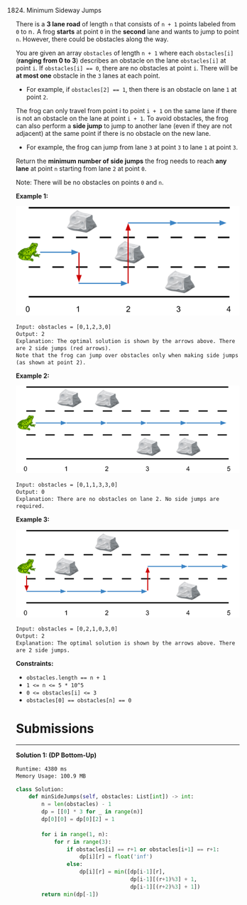 1824. Minimum Sideway Jumps

There is a **3 lane road** of length `n` that consists of `n + 1` points labeled from `0` to n`.` A frog **starts** at point `0` in the **second** lane and wants to jump to point `n`. However, there could be obstacles along the way.

You are given an array `obstacles` of length `n + 1` where each `obstacles[i]` (**ranging from 0 to 3**) describes an obstacle on the lane `obstacles[i]` at point `i`. If `obstacles[i] == 0`, there are no obstacles at point `i`. There will be **at most one** obstacle in the `3` lanes at each point.

* For example, if `obstacles[2] == 1`, then there is an obstacle on lane `1` at point `2`.

The frog can only travel from point i to point `i + 1` on the same lane if there is not an obstacle on the lane at point `i + 1`. To avoid obstacles, the frog can also perform a **side jump** to jump to another lane (even if they are not adjacent) at the same point if there is no obstacle on the new lane.

* For example, the frog can jump from lane `3` at point `3` to lane `1` at point `3`.

Return the **minimum number of side jumps** the frog needs to reach **any lane** at point `n` starting from lane `2` at point `0`.

Note: There will be no obstacles on points `0` and `n`.

 

**Example 1:**

![1824_ic234-q3-ex1.png](img/1824_ic234-q3-ex1.png)
```
Input: obstacles = [0,1,2,3,0]
Output: 2 
Explanation: The optimal solution is shown by the arrows above. There are 2 side jumps (red arrows).
Note that the frog can jump over obstacles only when making side jumps (as shown at point 2).
```

**Example 2:**

![1824_ic234-q3-ex2.png](img/1824_ic234-q3-ex2.png)
```
Input: obstacles = [0,1,1,3,3,0]
Output: 0
Explanation: There are no obstacles on lane 2. No side jumps are required.
```

**Example 3:**

![1824_ic234-q3-ex3.png](img/1824_ic234-q3-ex3.png)
```
Input: obstacles = [0,2,1,0,3,0]
Output: 2
Explanation: The optimal solution is shown by the arrows above. There are 2 side jumps.
```

**Constraints:**

* `obstacles.length == n + 1`
* `1 <= n <= 5 * 10^5`
* `0 <= obstacles[i] <= 3`
* `obstacles[0] == obstacles[n] == 0`

# Submissions
---
**Solution 1: (DP Bottom-Up)**
```
Runtime: 4380 ms
Memory Usage: 100.9 MB
```
```python
class Solution:
    def minSideJumps(self, obstacles: List[int]) -> int:
        n = len(obstacles) - 1
        dp = [[0] * 3 for _ in range(n)]
        dp[0][0] = dp[0][2] = 1
        
        for i in range(1, n):
            for r in range(3):
                if obstacles[i] == r+1 or obstacles[i+1] == r+1:
                    dp[i][r] = float('inf')
                else:
                    dp[i][r] = min([dp[i-1][r],
                                    dp[i-1][(r+1)%3] + 1, 
                                    dp[i-1][(r+2)%3] + 1])
        return min(dp[-1])
```